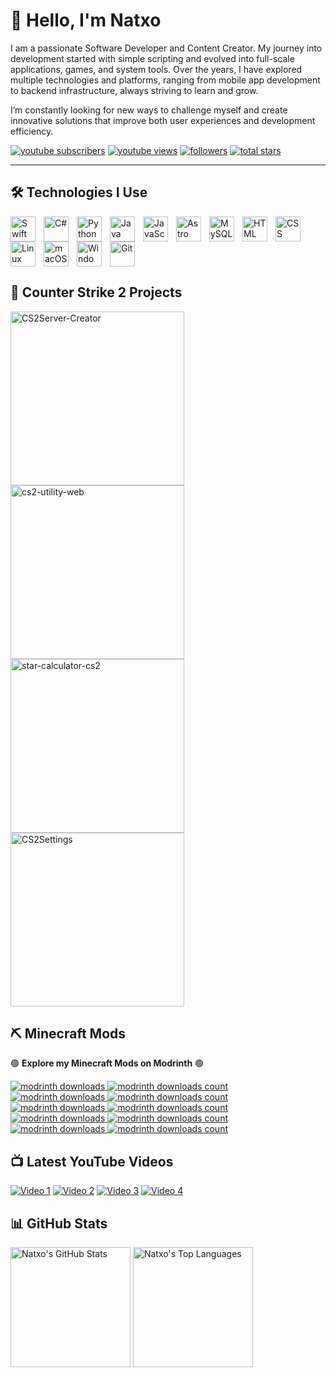 # 👋 Hello, I'm Natxo

I am a passionate Software Developer and Content Creator. My journey into development started with simple scripting and evolved into full-scale applications, games, and system tools. Over the years, I have explored multiple technologies and platforms, ranging from mobile app development to backend infrastructure, always striving to learn and grow.

I’m constantly looking for new ways to challenge myself and create innovative solutions that improve both user experiences and development efficiency.

   <p align="left">
      <a href="https://www.youtube.com/c/fknight?sub_confirmation=1">
         <img alt="youtube subscribers" title="Subscribe to my YouTube channel" src="https://custom-icon-badges.demolab.com/youtube/channel/subscribers/UCtZiFj0zO3LWaqReaA-JzSQ?color=%23E05D44&label=SUBSCRIBE&logo=video&logoColor=white&style=for-the-badge&labelColor=CE4630"/></a> 
      <a href="https://www.youtube.com/c/fknight">
         <img alt="youtube views" title="YouTube views" src="https://custom-icon-badges.demolab.com/youtube/channel/views/UCtZiFj0zO3LWaqReaA-JzSQ?color=%23E1AD0E&logo=eye&logoColor=white&style=for-the-badge&labelColor=C79600"/></a> 
      <a href="https://github.com/ForrestKnight?tab=followers">
         <img alt="followers" title="Follow me on Github" src="https://custom-icon-badges.demolab.com/github/followers/Natxo09?color=236ad3&labelColor=1155ba&style=for-the-badge&logo=person-add&label=Follow&logoColor=white"/></a>
      <a href="https://github.com/ForrestKnight?tab=repositories&sort=stargazers">
         <img alt="total stars" title="Total stars on GitHub" src="https://custom-icon-badges.demolab.com/github/stars/Natxo09?color=55960c&style=for-the-badge&labelColor=488207&logo=star"/></a>
   </p>

---

## 🛠️ Technologies I Use

<img align="left" alt="Swift" width="40px" style="padding-right:10px;" src="https://cdn.jsdelivr.net/gh/devicons/devicon/icons/swift/swift-original.svg" />
<img align="left" alt="C#" width="40px" style="padding-right:10px;" src="https://cdn.jsdelivr.net/gh/devicons/devicon/icons/csharp/csharp-original.svg" />
<img align="left" alt="Python" width="40px" style="padding-right:10px;" src="https://cdn.jsdelivr.net/gh/devicons/devicon/icons/python/python-original.svg" />
<img align="left" alt="Java" width="40px" style="padding-right:10px;" src="https://cdn.jsdelivr.net/gh/devicons/devicon/icons/java/java-original.svg" />
<img align="left" alt="JavaScript" width="40px" style="padding-right:10px;" src="https://cdn.jsdelivr.net/gh/devicons/devicon/icons/javascript/javascript-original.svg" />
<img align="left" alt="Astro" width="40px" style="padding-right:10px;" src="https://cdn.jsdelivr.net/gh/devicons/devicon/icons/astro/astro-original.svg" />
<img align="left" alt="MySQL" width="40px" style="padding-right:10px;" src="https://cdn.jsdelivr.net/gh/devicons/devicon/icons/mysql/mysql-original.svg" />
<img align="left" alt="HTML" width="40px" style="padding-right:10px;" src="https://cdn.jsdelivr.net/gh/devicons/devicon/icons/html5/html5-original.svg" />
<img align="left" alt="CSS" width="40px" style="padding-right:10px;" src="https://cdn.jsdelivr.net/gh/devicons/devicon/icons/css3/css3-original.svg" />
<img align="left" alt="Linux" width="40px" style="padding-right:10px;" src="https://cdn.jsdelivr.net/gh/devicons/devicon/icons/linux/linux-original.svg" />
<img align="left" alt="macOS" width="40px" style="padding-right:10px;" src="https://cdn.jsdelivr.net/gh/devicons/devicon/icons/apple/apple-original.svg" />
<img align="left" alt="Windows" width="40px" style="padding-right:10px;" src="https://cdn.jsdelivr.net/gh/devicons/devicon/icons/windows8/windows8-original.svg" />
<img align="left" alt="Git" width="40px" style="padding-right:10px;" src="https://cdn.jsdelivr.net/gh/devicons/devicon/icons/git/git-original.svg" />

<br clear="left"/>

## 📘 Counter Strike 2 Projects

<a href="https://github.com/Natxo09/CS2Server-Creator"><img width="278" src="https://denvercoder1-github-readme-stats.vercel.app/api/pin/?username=Natxo09&repo=CS2Server-Creator&theme=github_dark&bg_color=1F222E&hide_border=true&icon_color=F8D866&show_icons=false" alt="CS2Server-Creator"></a>
<a href="https://github.com/Natxo09/cs2-utility-web"><img width="278" src="https://denvercoder1-github-readme-stats.vercel.app/api/pin/?username=Natxo09&repo=cs2-utility-web&theme=github_dark&bg_color=1F222E&hide_border=true&icon_color=F8D866&show_icons=false" alt="cs2-utility-web"></a>
<a href="https://github.com/Natxo09/star-calculator-cs2"><img width="278" src="https://denvercoder1-github-readme-stats.vercel.app/api/pin/?username=Natxo09&repo=star-calculator-cs2&theme=github_dark&bg_color=1F222E&hide_border=true&icon_color=F8D866&show_icons=false" alt="star-calculator-cs2"></a>
<a href="https://github.com/Natxo09/CS2Settings"><img width="278" src="https://denvercoder1-github-readme-stats.vercel.app/api/pin/?username=Natxo09&repo=CS2Settings&theme=github_dark&bg_color=1F222E&hide_border=true&icon_color=F8D866&show_icons=false" alt="CS2Settings"></a>

## ⛏️ Minecraft Mods

🟢 **Explore my Minecraft Mods on Modrinth** 🟢

<p align="left">
   <a href="https://modrinth.com/mod/tab-ping">
      <img alt="modrinth downloads" title="Tab Ping Downloads" src="https://img.shields.io/badge/Modrinth-Tab%20Ping-5fdd60?logo=modrinth&style=for-the-badge" />
      <img alt="modrinth downloads count" title="Tab Ping Downloads" src="https://img.shields.io/modrinth/dt/tab-ping?color=5fdd60&label=Downloads&logo=modrinth&style=for-the-badge" />
   </a>
   <br>
   <a href="https://modrinth.com/mod/simple-hud">
      <img alt="modrinth downloads" title="Simple HUD Downloads" src="https://img.shields.io/badge/Modrinth-Simple%20HUD-5fdd60?logo=modrinth&style=for-the-badge" />
      <img alt="modrinth downloads count" title="Simple HUD Downloads" src="https://img.shields.io/modrinth/dt/simple-hud?color=5fdd60&label=Downloads&logo=modrinth&style=for-the-badge" />
   </a>
   <br>
   <a href="https://modrinth.com/mod/ultimatehud">
      <img alt="modrinth downloads" title="Ultimate HUD Downloads" src="https://img.shields.io/badge/Modrinth-Ultimate%20HUD-5fdd60?logo=modrinth&style=for-the-badge" />
      <img alt="modrinth downloads count" title="Ultimate HUD Downloads" src="https://img.shields.io/modrinth/dt/ultimatehud?color=5fdd60&label=Downloads&logo=modrinth&style=for-the-badge" />
   </a>
   <br>
   <a href="https://modrinth.com/mod/counter-mod">
      <img alt="modrinth downloads" title="Counter Mod Downloads" src="https://img.shields.io/badge/Modrinth-Counter%20Mod-5fdd60?logo=modrinth&style=for-the-badge" />
      <img alt="modrinth downloads count" title="Counter Mod Downloads" src="https://img.shields.io/modrinth/dt/counter-mod?color=5fdd60&label=Downloads&logo=modrinth&style=for-the-badge" />
   </a>
   <br>
   <a href="https://modrinth.com/mod/armor-of-vitality">
      <img alt="modrinth downloads" title="Armor of Vitality Downloads" src="https://img.shields.io/badge/Modrinth-Armor%20of%20Vitality-5fdd60?logo=modrinth&style=for-the-badge" />
      <img alt="modrinth downloads count" title="Armor of Vitality Downloads" src="https://img.shields.io/modrinth/dt/armor-of-vitality?color=5fdd60&label=Downloads&logo=modrinth&style=for-the-badge" />
   </a>
</p>



## 📺 Latest YouTube Videos

<a href="https://youtu.be/Gnsmn9GPX4k"><img src="https://ytcards.demolab.com/?id=Gnsmn9GPX4k&title=Video+Title&lang=en&timestamp=1696868769&background_color=%230d1117&title_color=%23ffffff&stats_color=%23dedede&max_title_lines=2&width=250&border_radius=5&duration=172" alt="Video 1"></a>
<a href="https://youtu.be/rnVWrO7Q9KI"><img src="https://ytcards.demolab.com/?id=rnVWrO7Q9KI&title=Video+Title&lang=en&timestamp=1696868769&background_color=%230d1117&title_color=%23ffffff&stats_color=%23dedede&max_title_lines=2&width=250&border_radius=5&duration=172" alt="Video 2"></a>
<a href="https://youtu.be/GicrDHGtOI4"><img src="https://ytcards.demolab.com/?id=GicrDHGtOI4&title=Video+Title&lang=en&timestamp=1696868769&background_color=%230d1117&title_color=%23ffffff&stats_color=%23dedede&max_title_lines=2&width=250&border_radius=5&duration=172" alt="Video 3"></a>
<a href="https://youtu.be/UBP277iUofU"><img src="https://ytcards.demolab.com/?id=UBP277iUofU&title=Video+Title&lang=en&timestamp=1696868769&background_color=%230d1117&title_color=%23ffffff&stats_color=%23dedede&max_title_lines=2&width=250&border_radius=5&duration=172" alt="Video 4"></a>

## 📊 GitHub Stats

<p>
  <img alt="Natxo's GitHub Stats" src="https://denvercoder1-github-readme-stats.vercel.app/api/?username=Natxo09&show_icons=true&theme=github_dark" height="192px" />
  <img alt="Natxo's Top Languages" src="https://denvercoder1-github-readme-stats.vercel.app/api/top-langs/?username=Natxo09&langs_count=8&layout=compact&theme=github_dark" height="192px"/>
</p>
